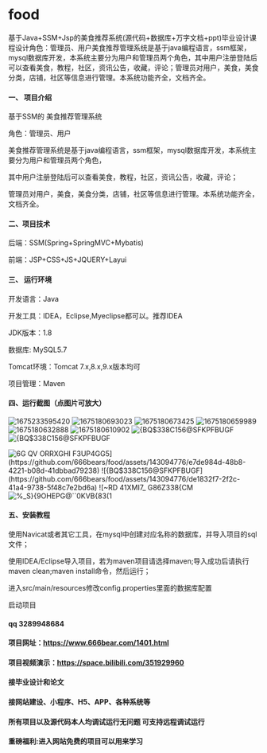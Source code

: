 # food
基于Java+SSM+Jsp的美食推荐系统(源代码+数据库+万字文档+ppt)毕业设计课程设计角色：管理员、用户美食推荐管理系统是基于java编程语言，ssm框架，mysql数据库开发，本系统主要分为用户和管理员两个角色，其中用户注册登陆后可以查看美食，教程，社区，资讯公告，收藏，评论；管理员对用户，美食，美食分类，店铺，社区等信息进行管理。本系统功能齐全，文档齐全。
#### 一、 项目介绍

基于SSM的 美食推荐管理系统

角色：管理员、用户

美食推荐管理系统是基于java编程语言，ssm框架，mysql数据库开发，本系统主要分为用户和管理员两个角色，

其中用户注册登陆后可以查看美食，教程，社区，资讯公告，收藏，评论；

管理员对用户，美食，美食分类，店铺，社区等信息进行管理。本系统功能齐全，文档齐全。

#### 二、项目技术
后端：SSM(Spring+SpringMVC+Mybatis)

前端：JSP+CSS+JS+JQUERY+Layui
#### 三、 运行环境
开发语言：Java

开发工具：IDEA，Eclipse,Myeclipse都可以。推荐IDEA

JDK版本：1.8

数据库: MySQL5.7

Tomcat环境：Tomcat 7.x,8.x,9.x版本均可

项目管理：Maven

#### 四、运行截图（点图片可放大）
![1675233595420](https://github.com/666bears/food/assets/143094776/1a6f7552-925d-41af-be5a-27579eda0a14)
![1675180693023](https://github.com/666bears/food/assets/143094776/b93b659c-4f29-4cea-a3a4-8fcf711d1d53)
![1675180673425](https://github.com/666bears/food/assets/143094776/055e2073-8649-48f0-bb55-931b95783d38)
![1675180659989](https://github.com/666bears/food/assets/143094776/8fb9cc3a-0daa-42df-8bfc-5b30bb8858f4)
![1675180632888](https://github.com/666bears/food/assets/143094776/d493e02d-6608-4a9a-9e14-5754861bd772)
![1675180610902](https://github.com/666bears/food/assets/143094776/9094c27d-7fa1-4885-86a5-f9795fa18a7d)
![{BQ$338C`156@SFKPFBUG`F](https://github.com/666bears/food/assets/143094776/5507199c-3430-4728-b941-8e886763f0d0)
![{BQ$338C`156@SFKPFBUG`F](https://github.com/666bears/food/assets/143094776/7a0a43f3-af3b-47a5-b860-3a4a8f5448e5)

![6G` QV ORRXGHI F3UP4GG5](https://github.com/666bears/food/assets/143094776/e7de984d-48b8-4221-b08d-41dbbad79238)
![{BQ$338C`156@SFKPFBUG`F](https://github.com/666bears/food/assets/143094776/de1832f7-2f2c-41a4-9738-5f48c7e2bd6a)
![~RD 41XMI7_` G86Z338{CM](https://github.com/666bears/food/assets/143094776/c48f1b10-2688-4342-8d1d-e700ba3e7162)
![%_S}{9OHEPG@``0KVB{83(1](https://github.com/666bears/food/assets/143094776/2a1004c6-6ac1-43d2-9b4c-cb8b6274d977)

#### 五、安装教程
使用Navicat或者其它工具，在mysql中创建对应名称的数据库，并导入项目的sql文件；

使用IDEA/Eclipse导入项目，若为maven项目请选择maven;导入成功后请执行maven clean;maven install命令，然后运行；

进入src/main/resources修改config.properties里面的数据库配置

启动项目



#### qq 3289948684
#### 项目网址：https://www.666bear.com/1401.html
#### 项目视频演示：https://space.bilibili.com/351929960
#### 接毕业设计和论文
#### 接网站建设、小程序、H5、APP、各种系统等
#### 所有项目以及源代码本人均调试运行无问题 可支持远程调试运行

#### 重磅福利:进入网站免费的项目可以用来学习
